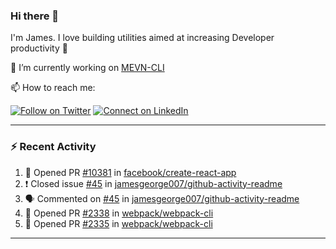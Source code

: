 ### Hi there 👋

I'm James. I love building utilities aimed at increasing Developer productivity :raised_hands: 

🔭 I’m currently working on [MEVN-CLI](https://github.com/madlabsinc/mevn-cli)

📫 How to reach me:

[![Follow on Twitter](https://img.shields.io/badge/--twitter?label=Twitter&logo=Twitter&style=social)](https://twitter.com/james_madhacks) [![Connect on LinkedIn](https://img.shields.io/badge/--linkedin?label=LinkedIn&logo=LinkedIn&style=social)](https://www.linkedin.com/in/jamesgeorge007)

---

### :zap: Recent Activity

<!--START_SECTION:activity-->
1. 💪 Opened PR [#10381](https://github.com/facebook/create-react-app/pull/10381) in [facebook/create-react-app](https://github.com/facebook/create-react-app)
2. ❗️ Closed issue [#45](https://github.com/jamesgeorge007/github-activity-readme/issues/45) in [jamesgeorge007/github-activity-readme](https://github.com/jamesgeorge007/github-activity-readme)
3. 🗣 Commented on [#45](https://github.com/jamesgeorge007/github-activity-readme/issues/45) in [jamesgeorge007/github-activity-readme](https://github.com/jamesgeorge007/github-activity-readme)
4. 💪 Opened PR [#2338](https://github.com/webpack/webpack-cli/pull/2338) in [webpack/webpack-cli](https://github.com/webpack/webpack-cli)
5. 💪 Opened PR [#2335](https://github.com/webpack/webpack-cli/pull/2335) in [webpack/webpack-cli](https://github.com/webpack/webpack-cli)
<!--END_SECTION:activity-->

---

<!--
**jamesgeorge007/jamesgeorge007** is a ✨ _special_ ✨ repository because its `README.md` (this file) appears on your GitHub profile.

Here are some ideas to get you started:

- 🌱 I’m currently learning ...
- 👯 I’m looking to collaborate on ...
- 🤔 I’m looking for help with ...
- 💬 Ask me about ...
- 😄 Pronouns: ...
- ⚡ Fun fact: ...
-->
